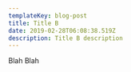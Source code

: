 ```yaml
---
templateKey: blog-post
title: Title B
date: 2019-02-28T06:08:38.519Z
description: Title B description
---
```

Blah Blah

